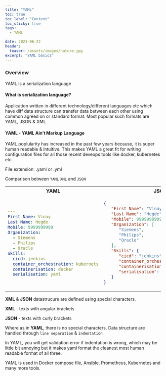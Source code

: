 ```yaml
---
title: "YAML"
toc: true
toc_label: "Content"
toc_sticky: true
tags:
  - YAML

date: 2021-06-22
header:
  teaser: /assets/images/nature.jpg
excerpt: "YAML basics"
---
```


### Overview

YAML is a serialization language

#### What is serialization language?
Application written in different technology/different languages etc which have diff data structure can transfer data between each other using common agreed on or standard format.
Most popular such formats are YAML, JSON & XML

#### YAML - YAML Ain’t Markup Language

YAML poplularity has increased in the past few years because, it is super human readable & intuitive. 
This makes YAML a great fit for writing configuration files for all those recent deveops tools like docker, kubernetes etc.

File extension: .yaml or .yml

Comparison between `YAML` `XML` and `JSON`

<table>
<tr>
<th>YAML</th>
<th>JSON</th>
</tr>
<tr>
<td>
  
```yaml
--- 
First Name: Vinay
Last Name: Hegde
Mobile: 9999999999
Organization: 
  - Siemens
  - Philips
  - Oracle
Skills: 
  cicd: jenkins
  container_orchestration: kubernets
  containerisation: docker
  serialisation: yaml
```
</td>

<td>
  
```json
{
   "First Name": "Vinay",
   "Last Name": "Hegde",
   "Mobile": 9999999999,
   "Organization": [
      "Siemens",
      "Philips",
      "Oracle"
   ],
   "Skills": {
      "cicd": "jenkins",
      "container_orchestration": "kubernets",
      "containerisation": "docker",
      "serialisation": "yaml"
   }
}
```
</td>
</tr>
</table>

**XML** & **JSON** datastrucure are defined using special characters.

**XML** - texts with angular brackets

**JSON** - texts with curly brackets

Where as in **YAML**, there is no special characters. Data structure are handled through `line separation` & `indentation`

In YAML, you will get validation error if indentation is wrong, which may be little bit annoying but it makes yaml format the cleanest most human readable format of all three.

YAML is used in Docker compose file, Ansible, Prometheus, Kubernetes and many more tools.









